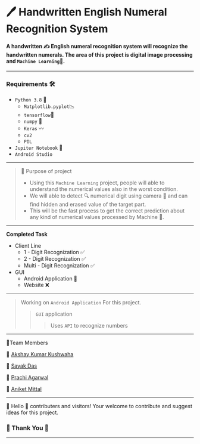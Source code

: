 # 🖊 Handwritten English Numeral Recognition System 
#### A handwritten ✍ English numeral recognition system will recognize the handwritten numerals. The area of this project is digital image processing and `Machine Learning`🎇. 
---
### Requirements 🛠
  * `Python 3.8` 🐍 
    * `Matplotlib.pyplot`📉
    * `tensorflow`🔆
    * `numpy` 🔢
    * `Keras` 〰
    * `cv2`
    * `PIL`
  * `Jupiter Notebook` 📝
  * `Android Studio`
  
---
> 📌 Purpose of project 
> * Using this `Machine Learning` project, people will able to understand the numerical values also in the worst condition. 
> * We will able to detect 🔍 numerical digit using camera 📸 and can find hidden and erased value of the target part.
> * This will be the fast process to get the correct prediction about any kind of numerical values processed by Machine 🧠.

---
**Completed Task**
* Client Line 
  * 1 - Digit Recognization ✅
  * 2 - Digit Recognization ✅
  * Multi - Digit Recognization ✅
* GUI 
  * Android Application 🔆
  * Website ❌

---
> Working on `Android Application` For this project.
>> `GUI` application
>>> Uses `API` to recognize numbers 

---
🥨Team Members

📍 [Akshay Kumar Kushwaha](https://github.com/xiakshay)

📍 [Sayak Das](https://github.com/sayak007das)

📍 [Prachi Agarwal](https://github.com/Prachi-16-max)

📍 [Aniket Mittal](https://github.com/)

---
🎈 Hello 👋 contributers and visitors! Your welcome to contribute and suggest ideas for this project. 

### 🙏 Thank You 🙏

---
